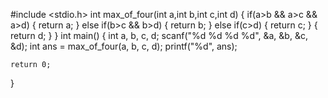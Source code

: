 #include <stdio.h>
int max_of_four(int a,int b,int c,int d)
{
    if(a>b && a>c && a>d)
    {
        return a;
    }
    else if(b>c && b>d)
    {
        return b;
    }
    else if(c>d)
    {
        return c;
    }
    {
   return d;
    }
}
int main() {
    int a, b, c, d;
    scanf("%d %d %d %d", &a, &b, &c, &d);
    int ans = max_of_four(a, b, c, d);
    printf("%d", ans);
    
    return 0;
}
